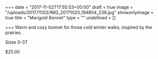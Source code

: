+++
date = "2017-11-02T17:55:53+00:00"
draft = true
image = "/uploads/2017/11/02/IMG_20171020_194804_238.jpg"
showonlyimage = true
title = "Marigold Bonnet"
type = ""
undefined = []

+++
Warm and cozy bonnet for those cold winter walks, inspired by the prairies.

Sizes 0-3T

\$25.00